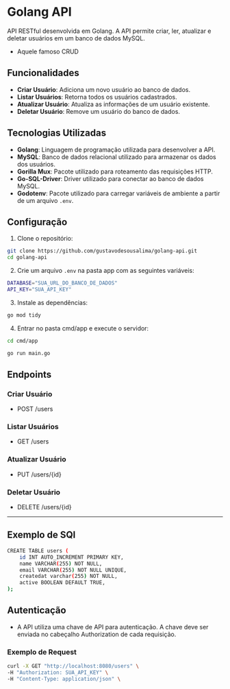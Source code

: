 # Golang API

API RESTful desenvolvida em Golang. A API permite criar, ler, atualizar e deletar usuários em um banco de dados MySQL.

- Aquele famoso CRUD 

## Funcionalidades

- **Criar Usuário**: Adiciona um novo usuário ao banco de dados.
- **Listar Usuários**: Retorna todos os usuários cadastrados.
- **Atualizar Usuário**: Atualiza as informações de um usuário existente.
- **Deletar Usuário**: Remove um usuário do banco de dados.

## Tecnologias Utilizadas

- **Golang**: Linguagem de programação utilizada para desenvolver a API.
- **MySQL**: Banco de dados relacional utilizado para armazenar os dados dos usuários.
- **Gorilla Mux**: Pacote utilizado para roteamento das requisições HTTP.
- **Go-SQL-Driver**: Driver utilizado para conectar ao banco de dados MySQL.
- **Godotenv**: Pacote utilizado para carregar variáveis de ambiente a partir de um arquivo `.env`.

## Configuração

1. Clone o repositório:

```sh
git clone https://github.com/gustavodesousalima/golang-api.git
cd golang-api
```

2. Crie um arquivo `.env` na pasta app com as seguintes variáveis:

```sh
DATABASE="SUA_URL_DO_BANCO_DE_DADOS"
API_KEY="SUA_API_KEY"
```

3. Instale as dependências:

```sh
go mod tidy
```

4. Entrar no pasta cmd/app e execute o servidor:

```sh
cd cmd/app

go run main.go
```

## Endpoints

### Criar Usuário
- POST /users

### Listar Usuários
- GET /users

### Atualizar Usuário
- PUT /users/{id}

### Deletar Usuário
- DELETE /users/{id}

---

## Exemplo de SQl 

```sh
CREATE TABLE users (
    id INT AUTO_INCREMENT PRIMARY KEY,
    name VARCHAR(255) NOT NULL,
    email VARCHAR(255) NOT NULL UNIQUE,
    createdat varchar(255) NOT NULL,
    active BOOLEAN DEFAULT TRUE,
);  
```

## Autenticação

- A API utiliza uma chave de API para autenticação. A chave deve ser enviada no cabeçalho Authorization de cada requisição.

### Exemplo de Request

```sh
curl -X GET "http://localhost:8080/users" \
-H "Authorization: SUA_API_KEY" \
-H "Content-Type: application/json" \
```